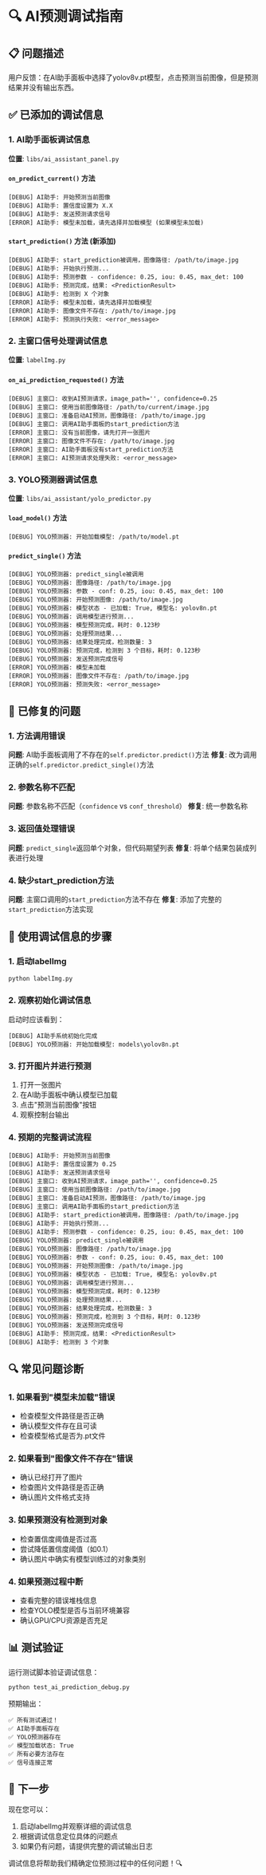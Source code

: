 # 🔍 AI预测调试指南

## 📋 问题描述

用户反馈：在AI助手面板中选择了yolov8v.pt模型，点击预测当前图像，但是预测结果并没有输出东西。

## ✅ 已添加的调试信息

### 1. AI助手面板调试信息

**位置**: `libs/ai_assistant_panel.py`

#### `on_predict_current()` 方法
```
[DEBUG] AI助手: 开始预测当前图像
[DEBUG] AI助手: 置信度设置为 X.X
[DEBUG] AI助手: 发送预测请求信号
[ERROR] AI助手: 模型未加载，请先选择并加载模型 (如果模型未加载)
```

#### `start_prediction()` 方法 (新添加)
```
[DEBUG] AI助手: start_prediction被调用，图像路径: /path/to/image.jpg
[DEBUG] AI助手: 开始执行预测...
[DEBUG] AI助手: 预测参数 - confidence: 0.25, iou: 0.45, max_det: 100
[DEBUG] AI助手: 预测完成，结果: <PredictionResult>
[DEBUG] AI助手: 检测到 X 个对象
[ERROR] AI助手: 模型未加载，请先选择并加载模型
[ERROR] AI助手: 图像文件不存在: /path/to/image.jpg
[ERROR] AI助手: 预测执行失败: <error_message>
```

### 2. 主窗口信号处理调试信息

**位置**: `labelImg.py`

#### `on_ai_prediction_requested()` 方法
```
[DEBUG] 主窗口: 收到AI预测请求，image_path='', confidence=0.25
[DEBUG] 主窗口: 使用当前图像路径: /path/to/current/image.jpg
[DEBUG] 主窗口: 准备启动AI预测，图像路径: /path/to/image.jpg
[DEBUG] 主窗口: 调用AI助手面板的start_prediction方法
[ERROR] 主窗口: 没有当前图像，请先打开一张图片
[ERROR] 主窗口: 图像文件不存在: /path/to/image.jpg
[ERROR] 主窗口: AI助手面板没有start_prediction方法
[ERROR] 主窗口: AI预测请求处理失败: <error_message>
```

### 3. YOLO预测器调试信息

**位置**: `libs/ai_assistant/yolo_predictor.py`

#### `load_model()` 方法
```
[DEBUG] YOLO预测器: 开始加载模型: /path/to/model.pt
```

#### `predict_single()` 方法
```
[DEBUG] YOLO预测器: predict_single被调用
[DEBUG] YOLO预测器: 图像路径: /path/to/image.jpg
[DEBUG] YOLO预测器: 参数 - conf: 0.25, iou: 0.45, max_det: 100
[DEBUG] YOLO预测器: 开始预测图像: /path/to/image.jpg
[DEBUG] YOLO预测器: 模型状态 - 已加载: True, 模型名: yolov8n.pt
[DEBUG] YOLO预测器: 调用模型进行预测...
[DEBUG] YOLO预测器: 模型预测完成，耗时: 0.123秒
[DEBUG] YOLO预测器: 处理预测结果...
[DEBUG] YOLO预测器: 结果处理完成，检测数量: 3
[DEBUG] YOLO预测器: 预测完成，检测到 3 个目标，耗时: 0.123秒
[DEBUG] YOLO预测器: 发送预测完成信号
[ERROR] YOLO预测器: 模型未加载
[ERROR] YOLO预测器: 图像文件不存在: /path/to/image.jpg
[ERROR] YOLO预测器: 预测失败: <error_message>
```

## 🔧 已修复的问题

### 1. 方法调用错误
**问题**: AI助手面板调用了不存在的`self.predictor.predict()`方法
**修复**: 改为调用正确的`self.predictor.predict_single()`方法

### 2. 参数名称不匹配
**问题**: 参数名称不匹配（`confidence` vs `conf_threshold`）
**修复**: 统一参数名称

### 3. 返回值处理错误
**问题**: `predict_single`返回单个对象，但代码期望列表
**修复**: 将单个结果包装成列表进行处理

### 4. 缺少start_prediction方法
**问题**: 主窗口调用的`start_prediction`方法不存在
**修复**: 添加了完整的`start_prediction`方法实现

## 🚀 使用调试信息的步骤

### 1. 启动labelImg
```bash
python labelImg.py
```

### 2. 观察初始化调试信息
启动时应该看到：
```
[DEBUG] AI助手系统初始化完成
[DEBUG] YOLO预测器: 开始加载模型: models\yolov8n.pt
```

### 3. 打开图片并进行预测
1. 打开一张图片
2. 在AI助手面板中确认模型已加载
3. 点击"预测当前图像"按钮
4. 观察控制台输出

### 4. 预期的完整调试流程
```
[DEBUG] AI助手: 开始预测当前图像
[DEBUG] AI助手: 置信度设置为 0.25
[DEBUG] AI助手: 发送预测请求信号
[DEBUG] 主窗口: 收到AI预测请求，image_path='', confidence=0.25
[DEBUG] 主窗口: 使用当前图像路径: /path/to/image.jpg
[DEBUG] 主窗口: 准备启动AI预测，图像路径: /path/to/image.jpg
[DEBUG] 主窗口: 调用AI助手面板的start_prediction方法
[DEBUG] AI助手: start_prediction被调用，图像路径: /path/to/image.jpg
[DEBUG] AI助手: 开始执行预测...
[DEBUG] AI助手: 预测参数 - confidence: 0.25, iou: 0.45, max_det: 100
[DEBUG] YOLO预测器: predict_single被调用
[DEBUG] YOLO预测器: 图像路径: /path/to/image.jpg
[DEBUG] YOLO预测器: 参数 - conf: 0.25, iou: 0.45, max_det: 100
[DEBUG] YOLO预测器: 开始预测图像: /path/to/image.jpg
[DEBUG] YOLO预测器: 模型状态 - 已加载: True, 模型名: yolov8v.pt
[DEBUG] YOLO预测器: 调用模型进行预测...
[DEBUG] YOLO预测器: 模型预测完成，耗时: 0.123秒
[DEBUG] YOLO预测器: 处理预测结果...
[DEBUG] YOLO预测器: 结果处理完成，检测数量: 3
[DEBUG] YOLO预测器: 预测完成，检测到 3 个目标，耗时: 0.123秒
[DEBUG] YOLO预测器: 发送预测完成信号
[DEBUG] AI助手: 预测完成，结果: <PredictionResult>
[DEBUG] AI助手: 检测到 3 个对象
```

## 🔍 常见问题诊断

### 1. 如果看到"模型未加载"错误
- 检查模型文件路径是否正确
- 确认模型文件存在且可读
- 检查模型格式是否为.pt文件

### 2. 如果看到"图像文件不存在"错误
- 确认已经打开了图片
- 检查图片文件路径是否正确
- 确认图片文件格式支持

### 3. 如果预测没有检测到对象
- 检查置信度阈值是否过高
- 尝试降低置信度阈值（如0.1）
- 确认图片中确实有模型训练过的对象类别

### 4. 如果预测过程中断
- 查看完整的错误堆栈信息
- 检查YOLO模型是否与当前环境兼容
- 确认GPU/CPU资源是否充足

## 📊 测试验证

运行测试脚本验证调试信息：
```bash
python test_ai_prediction_debug.py
```

预期输出：
```
✅ 所有测试通过！
✅ AI助手面板存在
✅ YOLO预测器存在
✅ 模型加载状态: True
✅ 所有必要方法存在
✅ 信号连接正常
```

## 🎯 下一步

现在您可以：
1. 启动labelImg并观察详细的调试信息
2. 根据调试信息定位具体的问题点
3. 如果仍有问题，请提供完整的调试输出日志

调试信息将帮助我们精确定位预测过程中的任何问题！🔍
